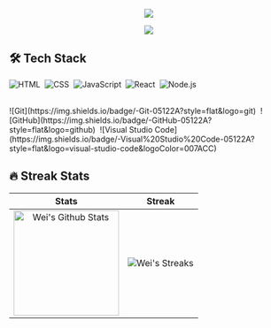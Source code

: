 <p align="center">
  <img src="https://capsule-render.vercel.app/api?text=Hey!%20Thats%20me%20Wei®️%20😉&animation=fadeIn&type=waving&color=gradient&height=160&section=header"/>
</p>

<p align="center">
  <img src="https://quotes-github-readme.vercel.app/api?type=horizontal&theme=dark"/>
</p>


## 🛠 Tech Stack

![HTML](https://img.shields.io/badge/-HTML-05122A?style=flat&logo=HTML5)&nbsp;
![CSS](https://img.shields.io/badge/-CSS-05122A?style=flat&logo=CSS3&logoColor=1572B6)&nbsp;
![JavaScript](https://img.shields.io/badge/-JavaScript-05122A?style=flat&logo=javascript)&nbsp;
![React](https://img.shields.io/badge/-React-05122A?style=flat&logo=react)&nbsp;
![Node.js](https://img.shields.io/badge/-Node.js-05122A?style=flat&logo=node.js)&nbsp;

<br />
![Git](https://img.shields.io/badge/-Git-05122A?style=flat&logo=git)&nbsp;
![GitHub](https://img.shields.io/badge/-GitHub-05122A?style=flat&logo=github)&nbsp;
![Visual Studio Code](https://img.shields.io/badge/-Visual%20Studio%20Code-05122A?style=flat&logo=visual-studio-code&logoColor=007ACC)&nbsp;


## 🔥 Streak Stats

| Stats    | Streak    |
| :---: | :---: |
|<a href="https://github.com/brito-bernardo"><img alt="Wei's Github Stats" src="https://github-readme-stats.vercel.app/api?username=brito-bernardo&show_icons=true&count_private=true&title_color=f69673&icon_color=1b93c9&show_owner=true" height="190px"/></a>|<img src="https://github-readme-streak-stats.herokuapp.com/?user=brito-bernardo&title_color=f69673&icon_color=1b93c9&show_owner=true" alt="Wei's Streaks"/>|
